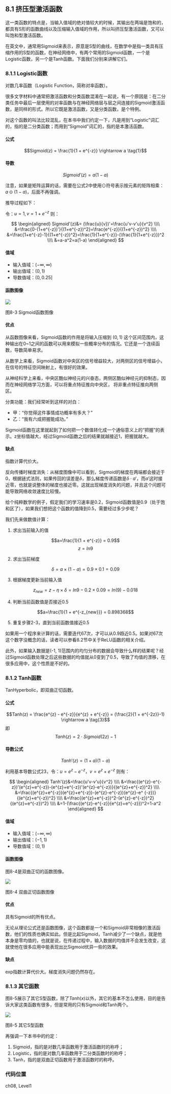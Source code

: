 <!--Copyright © Microsoft Corporation. All rights reserved.
  适用于[License](https://github.com/Microsoft/ai-edu/blob/master/LICENSE.md)版权许可-->

## 8.1 挤压型激活函数

这一类函数的特点是，当输入值域的绝对值较大的时候，其输出在两端是饱和的，都具有S形的函数曲线以及压缩输入值域的作用，所以叫挤压型激活函数，又可以叫饱和型激活函数。

在英文中，通常用Sigmoid来表示，原意是S型的曲线，在数学中是指一类具有压缩作用的S型的函数，在神经网络中，有两个常用的Sigmoid函数，一个是Logistic函数，另一个是Tanh函数。下面我们分别来讲解它们。

### 8.1.1 Logistic函数

对数几率函数（Logistic Function，简称对率函数）。

很多文字材料中通常把激活函数和分类函数混淆在一起说，有一个原因是：在二分类任务中最后一层使用的对率函数与在神经网络层与层之间连接的Sigmoid激活函数，是同样的形式。所以它既是激活函数，又是分类函数，是个特例。

对这个函数的叫法比较混乱，在本书中我们约定一下，凡是用到“Logistic”词汇的，指的是二分类函数；而用到“Sigmoid”词汇的，指的是本激活函数。

#### 公式

$$Sigmoid(z) = \frac{1}{1 + e^{-z}} \rightarrow a \tag{1}$$

#### 导数

$$Sigmoid'(z) = a(1 - a) \tag{2}$$

注意，如果是矩阵运算的话，需要在公式2中使用$\odot$符号表示按元素的矩阵相乘：$a\odot (1-a)$，后面不再强调。

推导过程如下：

令：$u=1,v=1+e^{-z}$ 则：

$$
\begin{aligned}
Sigmoid'(z)&= (\frac{u}{v})'=\frac{u'v-v'u}{v^2} \\\\
&=\frac{0-(1+e^{-z})'}{(1+e^{-z})^2}=\frac{e^{-z}}{(1+e^{-z})^2} \\\\
&=\frac{1+e^{-z}-1}{(1+e^{-z})^2}=\frac{1}{1+e^{-z}}-(\frac{1}{1+e^{-z}})^2 \\\\
&=a-a^2=a(1-a)
\end{aligned}
$$

#### 值域

- 输入值域：$(-\infty, \infty)$
- 输出值域：$(0,1)$
- 导数值域：$(0,0.25]$

#### 函数图像

<img src="../Images/8/sigmoid.png" ch="500" />

图8-3 Sigmoid函数图像

#### 优点

从函数图像来看，Sigmoid函数的作用是将输入压缩到 $(0,1)$ 这个区间范围内，这种输出在0~1之间的函数可以用来模拟一些概率分布的情况。它还是一个连续函数，导数简单易求。  

从数学上来看，Sigmoid函数对中央区的信号增益较大，对两侧区的信号增益小，在信号的特征空间映射上，有很好的效果。 

从神经科学上来看，中央区酷似神经元的兴奋态，两侧区酷似神经元的抑制态，因而在神经网络学习方面，可以将重点特征推向中央区，
将非重点特征推向两侧区。

分类功能：我们经常听到这样的对白：

- 甲：“你觉得这件事情成功概率有多大？”
- 乙：“我有六成把握能成功。”

Sigmoid函数在这里就起到了如何把一个数值转化成一个通俗意义上的“把握”的表示。z坐标值越大，经过Sigmoid函数之后的结果就越接近1，把握就越大。

#### 缺点

指数计算代价大。

反向传播时梯度消失：从梯度图像中可以看到，Sigmoid的梯度在两端都会接近于0，根据链式法则，如果传回的误差是$\delta$，那么梯度传递函数是$\delta \cdot a'$，而$a'$这时接近零，也就是说整体的梯度也接近零。这就出现梯度消失的问题，并且这个问题可能导致网络收敛速度比较慢。

给个纯粹数学的例子，假定我们的学习速率是0.2，Sigmoid函数值是0.9（处于饱和区了），如果我们想把这个函数的值降到0.5，需要经过多少步呢？

我们先来做数值计算：

1. 求出当前输入的值

$$a=\frac{1}{1 + e^{-z}} = 0.9$$
$$z = ln{9}$$

2. 求出当前梯度

$$\delta = a \times (1 - a) = 0.9 \times 0.1= 0.09$$

3. 根据梯度更新当前输入值

$$z_{new} = z - \eta \times \delta = ln{9} - 0.2 \times 0.09 = ln(9) - 0.018$$

4. 判断当前函数值是否接近0.5

$$a=\frac{1}{1 + e^{-z_{new}}} = 0.898368$$

5. 重复步骤2-3，直到当前函数值接近0.5

如果用一个程序来计算的话，需要迭代67次，才可以从0.9趋近0.5。如果对67次这个数字没概念的话，读者可以参看8.2节中关于ReLU函数的相关介绍。

此外，如果输入数据是(-1, 1)范围内的均匀分布的数据会导致什么样的结果呢？经过Sigmoid函数处理之后这些数据的均值就从0变到了0.5，导致了均值的漂移，在很多应用中，这个性质是不好的。

### 8.1.2 Tanh函数

TanHyperbolic，即双曲正切函数。

#### 公式  
$$Tanh(z) = \frac{e^{z} - e^{-z}}{e^{z} + e^{-z}} = (\frac{2}{1 + e^{-2z}}-1) \rightarrow a \tag{3}$$
即
$$Tanh(z) = 2 \cdot Sigmoid(2z) - 1 \tag{4}$$

#### 导数公式

$$Tanh'(z) = (1 + a)(1 - a)$$

利用基本导数公式23，令：$u={e^{z}-e^{-z}}，v=e^{z}+e^{-z}$ 则有：

$$
\begin{aligned}
Tanh'(z)&=\frac{u'v-v'u}{v^2} \\\\
&=\frac{(e^{z}-e^{-z})'(e^{z}+e^{-z})-(e^{z}+e^{-z})'(e^{z}-e^{-z})}{(e^{z}+e^{-z})^2} \\\\
&=\frac{(e^{z}+e^{-z})(e^{z}+e^{-z})-(e^{z}-e^{-z})(e^{z}-e^ {-z})}{(e^{z}+e^{-z})^2} \\\\
&=\frac{(e^{z}+e^{-z})^2-(e^{z}-e^{-z})^2}{(e^{z}+e^{-z})^2} \\\\
&=1-(\frac{(e^{z}-e^{-z}}{e^{z}+e^{-z}})^2=1-a^2
\end{aligned}
$$

#### 值域

- 输入值域：$(-\infty,\infty)$
- 输出值域：$(-1,1)$
- 导数值域：$(0,1)$


#### 函数图像

图8-4是双曲正切的函数图像。

<img src="../Images/8/tanh.png" ch="500" />

图8-4 双曲正切函数图像

#### 优点

具有Sigmoid的所有优点。

无论从理论公式还是函数图像，这个函数都是一个和Sigmoid非常相像的激活函数，他们的性质也确实如此。但是比起Sigmoid，Tanh减少了一个缺点，就是他本身是零均值的，也就是说，在传递过程中，输入数据的均值并不会发生改变，这就使他在很多应用中能表现出比Sigmoid优异一些的效果。

#### 缺点

exp指数计算代价大。梯度消失问题仍然存在。

### 8.1.3 其它函数

图8-5展示了其它S型函数，除了$Tanh(x)$以外，其它的基本不怎么使用，目的是告诉大家这类函数有很多，但是常用的只有Sigmoid和Tanh两个。

<img src="../Images/8/others.png" />

图8-5 其它S型函数

再强调一下本书中的约定：

1. Sigmoid，指的是对数几率函数用于激活函数时的称呼；
2. Logistic，指的是对数几率函数用于二分类函数时的称呼；
3. Tanh，指的是双曲正切函数用于激活函数时的称呼。

### 代码位置

ch08, Level1
